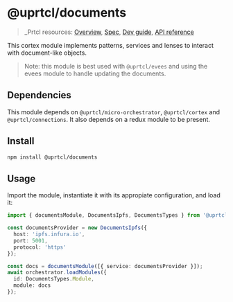 # @uprtcl/documents

>_Prtcl resources: [Overview](https://github.com/uprtcl/spec/wiki), [Spec](https://github.com/uprtcl/spec), [Dev guide](https://github.com/uprtcl/js-uprtcl/wiki), [API reference](https://uprtcl.github.io/js-uprtcl/)

This cortex module implements patterns, services and lenses to interact with document-like objects.

> Note: this module is best used with `@uprtcl/evees` and using the evees module to handle updating the documents.

## Dependencies

This module depends on `@uprtcl/micro-orchestrator`, `@uprtcl/cortex` and `@uprtcl/connections`. It also depends on a redux module to be present.

## Install

```bash
npm install @uprtcl/documents
```

## Usage

Import the module, instantiate it with its appropiate configuration, and load it:

```ts
import { documentsModule, DocumentsIpfs, DocumentsTypes } from '@uprtcl/documents';

const documentsProvider = new DocumentsIpfs({
  host: 'ipfs.infura.io',
  port: 5001,
  protocol: 'https'
});

const docs = documentsModule([{ service: documentsProvider }]);
await orchestrator.loadModules({
  id: DocumentsTypes.Module,
  module: docs
});
```

